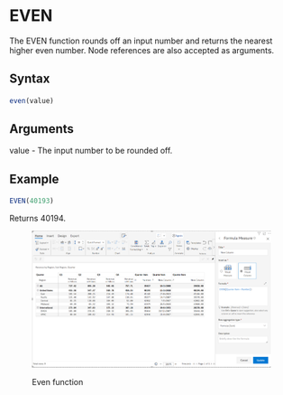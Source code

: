 # EVEN

The EVEN function rounds off an input number and returns the nearest higher even number. Node references are also accepted as arguments.

## Syntax

```javascript
even(value)
```

## Arguments

value - The input number to be rounded off.

## Example

```javascript
EVEN(40193)
```

Returns 40194.

<figure><img src="../../.gitbook/assets/image (2) (1) (1) (1) (1) (1) (1) (1) (1) (1) (1) (1) (1) (1) (1) (1) (1) (1) (1) (1) (1) (1) (1) (1) (1) (1) (1) (1) (1) (1) (1) (1) (1) (1) (1) (1) (1) (1) (1) (1) (1) (1) (1) (1) (1) (1) (1) (1) (1) (1) (1) (1) (1) (1) (1) (1) (1) (1) (1) (1)   (6).png" alt=""><figcaption><p>Even function</p></figcaption></figure>
